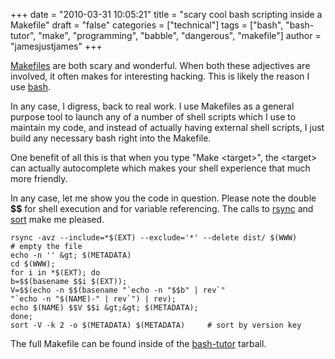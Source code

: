+++
date = "2010-03-31 10:05:21"
title = "scary cool bash scripting inside a Makefile"
draft = "false"
categories = ["technical"]
tags = ["bash", "bash-tutor", "make", "programming", "babble", "dangerous", "makefile"]
author = "jamesjustjames"
+++

<a href="http://www.gnu.org/software/make/manual/make.html">Makefiles</a> are both scary and wonderful. When both these adjectives are involved, it often makes for interesting hacking. This is likely the reason I use <a href="http://www.gnu.org/software/bash/">bash</a>.

In any case, I digress, back to real work. I use Makefiles as a general purpose tool to launch any of a number of shell scripts which I use to maintain my code, and instead of actually having external shell scripts, I just build any necessary bash right into the Makefile.

One benefit of all this is that when you type "Make &lt;target&gt;", the &lt;target&gt; can actually autocomplete which makes your shell experience that much more friendly.

In any case, let me show you the code<span style="background-color:#ffffff;"> in question. Please note the double <strong>$$</strong> for shell execution and for variable referencing. The calls to <a href="http://rsync.samba.org/">rsync</a> and <a href="http://www.gnu.org/software/coreutils/">sort</a> make me pleased.</span>
```
rsync -avz --include=*$(EXT) --exclude='*' --delete dist/ $(WWW)
# empty the file
echo -n '' &gt; $(METADATA)
cd $(WWW); 
for i in *$(EXT); do 
b=$$(basename $$i $(EXT)); 
V=$$(echo -n $$(basename "`echo -n "$$b" | rev`" 
"`echo -n "$(NAME)-" | rev`") | rev); 
echo $(NAME) $$V $$i &gt;&gt; $(METADATA); 
done; 
sort -V -k 2 -o $(METADATA) $(METADATA)		# sort by version key
```
The full Makefile can be found inside of the <a href="http://www.cs.mcgill.ca/~james/code/">bash-tutor</a> tarball.

